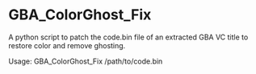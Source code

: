 # GBA_ColorGhost_Fix
A python script to patch the code.bin file of an extracted GBA VC title to restore color and remove ghosting.

Usage:
GBA_ColorGhost_Fix /path/to/code.bin
